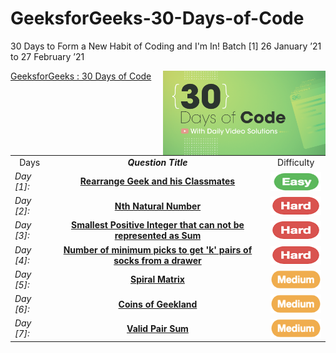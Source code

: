 # GeeksforGeeks-30-Days-of-Code
30 Days to Form a New Habit of Coding and I'm In! Batch [1] 26 January ’21 to 27 February ’21

<img align="right" src="https://github.com/guru-shreyansh/GeeksforGeeks-30-Days-of-Code/blob/main/!DOC!/30-Days-of-Code-By-GeeksforGeeks.png" alt="30DaysOfCodeWithGFG" height="135" width="260">

[GeeksforGeeks : 30 Days of Code](https://practice.geeksforgeeks.org/batch/30-days-of-code-1)
<br>
<!--
Day1:  <a href="https://github.com/guru-shreyansh/GeeksforGeeks-30-Days-of-Code/tree/main/Day%3C01%3E" target="_blank"><b>Rearrange Geek and his Classmates</b></a><img src="https://github.com/guru-shreyansh/GeeksforGeeks-30-Days-of-Code/blob/main/!DOC!/1.png" alt="Day [1]" height="45" width="90">
* **Day [1]** : [**Rearrange Geek and his Classmates**](https://github.com/guru-shreyansh/GeeksforGeeks-30-Days-of-Code/tree/main/Day%3C01%3E) <img src="https://github.com/guru-shreyansh/GeeksforGeeks-30-Days-of-Code/blob/main/!DOC!/isEasy.png" alt="Day [1]" height="25" width="75">
-->

<table align="center">

   <tr><td align="center">  Days  </td> <td align="center"><em><b>     Question Title    </td> <td align="center">  Difficulty  </td></tr>
    <tr><td><em>Day [1]: </td><td align="center"><a href="https://github.com/guru-shreyansh/GeeksforGeeks-30-Days-of-Code/tree/main/Day%3C01%3E" target="_blank">
    <b>Rearrange Geek and his Classmates</b>    </a></td> <td align="center"><img src="https://github.com/guru-shreyansh/GeeksforGeeks-30-Days-of-Code/blob/main/!DOC!/isEasy.png"        alt="Day [1]" height="30" width="90" align="center"></td></tr>
    <tr><td><em>Day [2]: </td><td align="center"><a href="https://github.com/guru-shreyansh/GeeksforGeeks-30-Days-of-Code/tree/main/Day%3C02%3E" target="_blank">
    <b>Nth Natural Number</b>    </a></td> <td align="center"><img src="https://github.com/guru-shreyansh/GeeksforGeeks-30-Days-of-Code/blob/main/!DOC!/isHard.png"                        alt="Day [2]" height="30" width="90" align="center"></td></tr>
    <tr><td><em>Day [3]: </td><td align="center"><a href="https://github.com/guru-shreyansh/GeeksforGeeks-30-Days-of-Code/tree/main/Day%3C03%3E" target="_blank">
    <b>Smallest Positive Integer that can not be represented as Sum</b>    </a></td> <td align="center">
       <img src="https://github.com/guru-shreyansh/GeeksforGeeks-30-Days-of-Code/blob/main/!DOC!/isHard.png" alt="Day [3]" height="30" width="90" align="center"></td></tr>
    <tr><td><em>Day [4]: </td><td align="center"><a href="https://github.com/guru-shreyansh/GeeksforGeeks-30-Days-of-Code/tree/main/Day%3C04%3E" target="_blank">
    <b>Number of minimum picks to get 'k' pairs of socks from a drawer</b>    </a></td> <td align="center">
       <img src="https://github.com/guru-shreyansh/GeeksforGeeks-30-Days-of-Code/blob/main/!DOC!/isHard.png" alt="Day [4]" height="30" width="90" align="center"></td></tr>
    <tr><td><em>Day [5]: </td><td align="center"><a href="https://github.com/guru-shreyansh/GeeksforGeeks-30-Days-of-Code/tree/main/Day%3C05%3E" target="_blank">
    <b>Spiral Matrix</b>    </a></td> <td align="center">
       <img src="https://github.com/guru-shreyansh/GeeksforGeeks-30-Days-of-Code/blob/main/!DOC!/isMedium.png" alt="Day [5]" height="30" width="90" align="center"></td></tr>
    <tr><td><em>Day [6]: </td><td align="center"><a href="https://github.com/guru-shreyansh/GeeksforGeeks-30-Days-of-Code/tree/main/Day%3C06%3E" target="_blank">
    <b>Coins of Geekland</b>    </a></td> <td align="center">
       <img src="https://github.com/guru-shreyansh/GeeksforGeeks-30-Days-of-Code/blob/main/!DOC!/isMedium.png" alt="Day [6]" height="30" width="90" align="center"></td></tr>
    <tr><td><em>Day [7]: </td><td align="center"><a href="https://github.com/guru-shreyansh/GeeksforGeeks-30-Days-of-Code/tree/main/Day%3C07%3E" target="_blank">
    <b>Valid Pair Sum</b>    </a></td> <td align="center">
       <img src="https://github.com/guru-shreyansh/GeeksforGeeks-30-Days-of-Code/blob/main/!DOC!/isMedium.png" alt="Day [7]" height="30" width="90" align="center"></td></tr>
    
</table>
